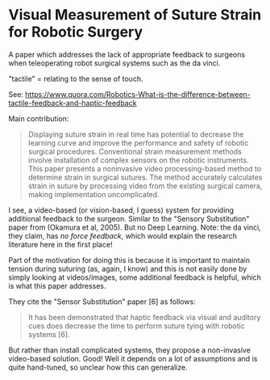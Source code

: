 # Visual Measurement of Suture Strain for Robotic Surgery

A paper which addresses the lack of appropriate feedback to surgeons when
teleoperating robot surgical systems such as the da vinci.

"tactile" = relating to the sense of touch.

See: https://www.quora.com/Robotics-What-is-the-difference-between-tactile-feedback-and-haptic-feedback

Main contribution:

> Displaying suture strain in real time has potential to decrease the learning
> curve and improve the performance and safety of robotic surgical procedures.
> Conventional strain measurement methods involve installation of complex
> sensors on the robotic instruments. This paper presents a noninvasive video
> processing-based method to determine strain in surgical sutures. The method
> accurately calculates strain in suture by processing video from the existing
> surgical camera, making implementation uncomplicated.

I see, a video-based (or vision-based, I guess) system for providing additional
feedback to the surgeon. Similar to the "Sensory Substitution" paper from
(Okamura et al, 2005). But no Deep Learning. Note: the da vinci, they claim, has
*no force feedback*, which would explain the research literature here in the
first place!

Part of the motivation for doing this is because it is important to maintain
tension during suturing (as, again, I know) and this is not easily done by
simply looking at videos/images, some additional feedback is helpful, which is
what this paper addresses.

They cite the "Sensor Substitution" paper [6] as follows:

> It has been demonstrated that haptic feedback via visual and auditory cues
> does decrease the time to perform suture tying with robotic systems [6].

But rather than install complicated systems, they propose a non-invasive
video-based solution. Good! Well it depends on a lot of assumptions and is quite
hand-tuned, so unclear how this can generalize.
